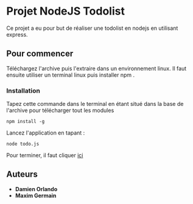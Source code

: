 # Projet NodeJS Todolist

Ce projet a eu pour but de réaliser une todolist en nodejs en utilisant express.

## Pour commencer

Téléchargez l'archive puis l'extraire dans un environnement linux. Il faut ensuite utiliser un terminal linux puis installer npm . 

### Installation

Tapez cette commande dans le terminal en étant situé dans la base de l'archive pour télécharger tout les modules

```
npm install -g
```

Lancez  l'application en tapant :

```
node todo.js
```
Pour terminer, il faut cliquer [ici](http://localhost:8080)

## Auteurs
* **Damien Orlando** 
* **Maxim Germain**

